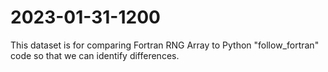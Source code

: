 # 2023-01-31-1200

This dataset is for comparing Fortran RNG Array to Python "follow_fortran" code so that we can identify differences.